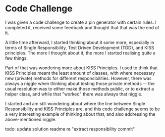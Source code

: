 # Code Challenge

I was given a code challenge to create a pin generator with certain rules. I completed it, received some feedback and thought that that was the end of it.

A little time afterward, I started thinking about it some more, especially in terms of Single Responsibility, Test Driven Development (TDD), and KISS principles. The more I thought about it, the more I started realising quite a few things.

Part of that was wondering more about KISS Principles. I used to think that KISS Principles meant the least amount of classes, with where necessary new (private) methods for different responsibilities. However, there was always a niggle when thinking about testing those private methods -- the usual resolution was to either make those methods public, or to extract a helper class, and while that "worked" there was always that niggle.

I started and am still wondering about where the line between Single Responsibility and KISS Principles are, and this code challenge seems to be a very interesting example of thinking about that, and also addressing the above-mentioned niggle.

todo: update solution readme re "extract responsibility commit"